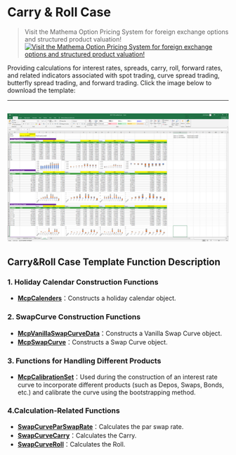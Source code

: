 # **Carry & Roll Case**


> Visit the Mathema Option Pricing System for foreign exchange options and structured product valuation!
[![Visit the Mathema Option Pricing System for foreign exchange options and structured product valuation!](../pic/mathema.png)](https://fxo.mathema.com.cn)

Providing calculations for interest rates, spreads, carry, roll, forward rates, and related indicators associated with spot trading, curve spread trading, butterfly spread trading, and forward trading.
Click the image below to download the template:

---
[![MCP-TC30-carry roll](./pic/tc30.png)](./MCP-TC30-carryroll.xlsx)
---

## **Carry&Roll Case Template Function Description**

### **1.  Holiday Calendar Construction Functions**
- **[McpCalenders](/latest/api/calendar.html#excel-mcpcalenders-ccy)**：Constructs a holiday calendar object.

### **2. SwapCurve Construction Functions**
- **[McpVanillaSwapCurveData](/latest/api/yieldcurve.html#excel-mcpvanillaswapcurvedata-args-data)**：Constructs a Vanilla Swap Curve object.
- **[McpSwapCurve](/latest/api/yieldcurve.html#excel-mcpswapcurve-args1-args2-args3-args4-args5-fmt-vp)**：Constructs a Swap Curve object.

### **3. Functions for Handling Different Products**
- **[McpCalibrationSet](/latest/api/bondcurve.html#excel-mcpcalibrationset-args)**：Used during the construction of an interest rate curve to incorporate different products (such as Depos, Swaps, Bonds, etc.) and calibrate the curve using the bootstrapping method.

### **4.Calculation-Related Functions**
- **[SwapCurveParSwapRate](/latest/api/yieldcurve.html#excel-swapcurveparswaprate-curve-start-end)**：Calculates the par swap rate.
- **[SwapCurveCarry](/latest/api/yieldcurve.html#excel-swapcurvecarry-curve-horizon-maturityperiod)**：Calculates the Carry.
- **[SwapCurveRoll](/latest/api/yieldcurve.html#excel-swapcurveroll-curve-horizon-maturityperiod)**：Calculates the Roll.


